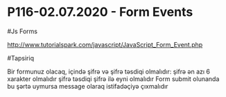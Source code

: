 # P116-02.07.2020 - Form Events

#Js Forms

http://www.tutorialspark.com/javascript/JavaScript_Form_Event.php

#Tapsiriq

Bir formunuz olacaq, içində şifrə və şifrə təsdiqi olmalıdır: şifrə ən azı 6 xarakter olmalıdır şifrə təsdiqi şifrə ilə eyni olmalıdır Form submit olunanda bu şərtə uymursa message olaraq istifadəçiyə çıxmalıdır
